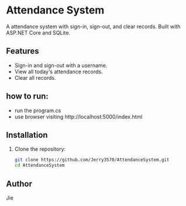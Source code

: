# Attendance System

A attendance system with sign-in, sign-out, and clear records. Built with ASP.NET Core and SQLite.

## Features
- Sign-in and sign-out with a username.
- View all today's attendance records.
- Clear all records.

## how to run:
   - run the program.cs
   - use browser visiting http://localhost:5000/index.html

## Installation
1. Clone the repository:
   ```bash
   git clone https://github.com/Jerry3570/AttendanceSystem.git
   cd AttendanceSystem

## Author
Jie
